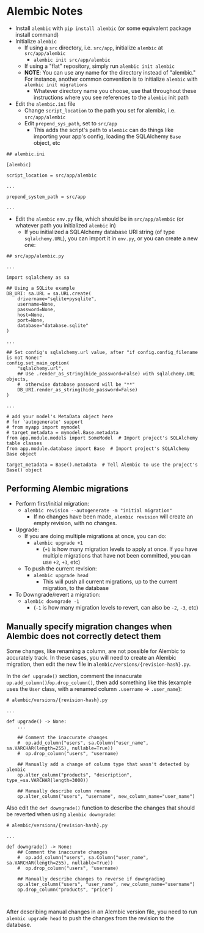 # Alembic Notes

* Install `alembic` with `pip install alembic` (or some equivalent package install command)
* Initialize `alembic`
  * If using a `src` directory, i.e. `src/app`, initialize `alembic` at `src/app/alembic`
    * `alembic init src/app/alembic`
  * If using a "flat" repository, simply run `alembic init alembic`
  * **NOTE**: You can use any name for the directory instead of "alembic." For instance, another common convention is to initialize `alembic` with `alembic init migrations`
    * Whatever directory name you choose, use that throughout these instructions where you see references to the `alembic` init path
* Edit the `alembic.ini` file
  * Change `script_location` to the path you set for alembic, i.e. `src/app/alembic`
  * Edit `prepend_sys_path`, set to `src/app`
    * This adds the script's path to `alembic` can do things like importing your app's config, loading the SQLAlchemy `Base` object, etc

```
## alembic.ini

[alembic]

script_location = src/app/alembic

...

prepend_system_path = src/app

...

```

* Edit the `alembic` `env.py` file, which should be in `src/app/alembic` (or whatever path you initialized `alembic` in)
  * If you initialized a SQLAlchemy database URI string (of type `sqlalchemy.URL`), you can import it in `env.py`, or you can create a new one:

```
## src/app/alembic.py

...

import sqlalchemy as sa

## Using a SQLite example
DB_URI: sa.URL = sa.URL.create(
    drivername="sqlite+pysqlite",
    username=None,
    password=None,
    host=None,
    port=None,
    database="database.sqlite"
)

...

## Set config's sqlalchemy.url value, after "if config.config_filename is not None:"
config.set_main_option(
    "sqlalchemy.url",
    ## Use .render_as_string(hide_password=False) with sqlalchemy.URL objects,
    #  otherwise database password will be "**"
    DB_URI.render_as_string(hide_password=False)
)

...

# add your model's MetaData object here
# for 'autogenerate' support
# from myapp import mymodel
# target_metadata = mymodel.Base.metadata
from app.module.models import SomeModel  # Import project's SQLAlchemy table classes
from app.module.database import Base  # Import project's SQLAlchemy Base object

target_metadata = Base().metadata  # Tell Alembic to use the project's Base() object
```

## Performing Alembic migrations

- Perform first/initial migration:
  - `alembic revision --autogenerate -m "initial migration"`
    - If no changes have been made, `alembic revision` will create an empty revision, with no changes.
- Upgrade:
  - If you are doing multiple migrations at once, you can do:
    - `alembic upgrade +1`
      - (`+1` is how many migration levels to apply at once. If you have multiple migrations that have not been committed, you can use `+2`, `+3`, etc)
  - To push the current revision:
    - `alembic upgrade head`
      - This will push all current migrations, up to the current migration, to the database
- To Downgrade/revert a migration:
    - `alembic downgrade -1`
      - (`-1` is how many migration levels to revert, can also be `-2`, `-3`, etc)

## Manually specify migration changes when Alembic does not correctly detect them

Some changes, like renaming a column, are not possible for Alembic to accurately track. In these cases, you will need to create an Alembic migration, then edit the new file in `alembic/versions/{revision-hash}.py`.

In the `def upgrade()` section, comment the innacurate `op.add_column()`/`op.drop_column()`, then add something like this (example uses the `User` class, with a renamed column `.username` -> `.user_name`):

```
# alembic/versions/{revision-hash}.py

...

def upgrade() -> None:
    ...

    ## Comment the inaccurate changes
    #  op.add_column("users", sa.Column("user_name", sa.VARCHAR(length=255), nullable=True))
    #  op.drop_column("users", "username)

    ## Manually add a change of column type that wasn't detected by alembic
    op.alter_column("products", "description", type_=sa.VARCHAR(length=3000))

    ## Manually describe column rename
    op.alter_column("users", "username", new_column_name="user_name")
```

Also edit the `def downgrade()` function to describe the changes that should be reverted when using `alembic downgrade`:

```
# alembic/versions/{revision-hash}.py

...

def downgrade() -> None:
    ## Comment the inaccurate changes
    #  op.add_column("users", sa.Column("user_name", sa.VARCHAR(length=255), nullable=True))
    #  op.drop_column("users", "username)

    ## Manually describe changes to reverse if downgrading
    op.alter_column("users", "user_name", new_column_name="username")
    op.drop_column("products", "price")

    
```

After describing manual changes in an Alembic version file, you need to run `alembic upgrade head` to push the changes from the revision to the database.